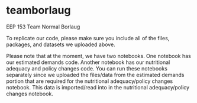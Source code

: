 # teamborlaug
EEP 153 Team Normal Borlaug

To replicate our code, please make sure you include all of the files, packages, and datasets we uploaded above. 

Please note that at the moment, we have two notebooks. One notebook has our estimated demands code. Another notebook has our nutritional adequacy and policy changes code. You can run these notebooks separately since we uploaded the files/data from the estimated demands portion that are required for the nutritional adequacy/policy changes notebook. This data is imported/read into in the nutritional adequacy/policy changes notebook.
